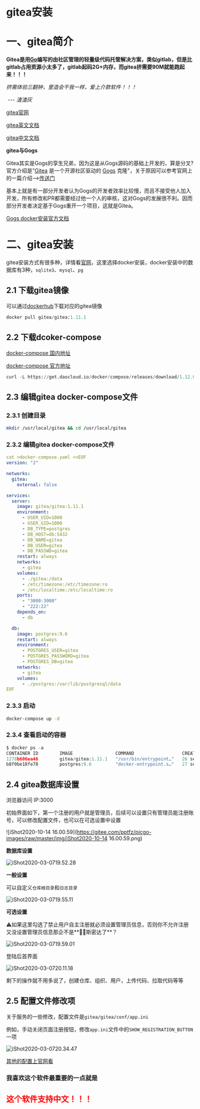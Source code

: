 # gitea安装

# 一、gitea简介

**Gitea是用[Go](https://golang.org/)编写的由社区管理的轻量级代码托管解决方案，类似gitlab，但是比gitlab占用资源小太多了，gitlab起码2G+内存，而gitea挤需要90M就能跑起来！！！**

*挤需体验三翻钟，里造会干我一样，爱上介款软件！！！*

​																						*--- 渣渣灰*

[gitea官网](https://gitea.io/en-us/)

[gitea英文文档](https://docs.gitea.io/en-us/)

[gitea中文文档](https://docs.gitea.io/zh-cn/)



**gitea与Gogs**

Gitea其实是Gogs的孪生兄弟，因为这是从Gogs源码的基础上开发的，算是分叉?官方介绍是"[Gitea](https://javajgs.com/go?url=http://www.senra.me/tag/gitea/) 是一个开源社区驱动的 [Gogs](https://javajgs.com/go?url=http://www.senra.me/tag/gogs/) 克隆"，关于原因可以参考官网上的一篇介绍——>[传送门](https://javajgs.com/go?url=https://blog.gitea.io/2016/12/welcome-to-gitea/)

基本上就是有一部分开发者认为Gogs的开发者效率比较慢，而且不接受他人加入开发，所有修改和PR都需要经过他一个人的审核，这对Gogs的发展很不利。因而部分开发者决定基于Gogs重开一个项目，这就是Gitea。



[Gogs docker安装官方文档](https://github.com/gogs/gogs/tree/main/docker)



# 二、gitea安装

gitea安装方式有很多种，详情看[官网](https://docs.gitea.io/zh-cn/)，这里选择docker安装，docker安装中的数据库有3种，``sqlite3``、``mysql``、``pg``

## 2.1 下载gitea镜像

可以通过[dockerhub](https://hub.docker.com/r/gitea/gitea/tags)下载对应的gitea镜像

```python
docker pull gitea/gitea:1.11.1
```



## 2.2 下载dcoker-compose

[docker-compose 国内地址](http://get.daocloud.io/#install-compose)

[docker-compose 官方地址](https://docs.docker.com/compose/install/)

```python
curl -L https://get.daocloud.io/docker/compose/releases/download/1.12.0/docker-compose-`uname -s`-`uname -m` > /usr/local/bin/docker-compose && chmod +x /usr/local/bin/docker-compose
```



## 2.3 编辑gitea docker-compose文件

### 2.3.1 创建目录

```sh
mkdir /usr/local/gitea && cd /usr/local/gitea
```



### 2.3.2  编辑gitea docker-compose文件

```yaml
cat >docker-compose.yaml <<EOF
version: "2"

networks:
  gitea:
    external: false

services:
  server:
    image: gitea/gitea:1.11.1
    environment:
      - USER_UID=1000
      - USER_GID=1000
      - DB_TYPE=postgres
      - DB_HOST=db:5432
      - DB_NAME=gitea
      - DB_USER=gitea
      - DB_PASSWD=gitea
    restart: always
    networks:
      - gitea
    volumes:
      - ./gitea:/data
      - /etc/timezone:/etc/timezone:ro
      - /etc/localtime:/etc/localtime:ro
    ports:
      - "3000:3000"
      - "222:22"
    depends_on:
      - db

  db:
    image: postgres:9.6
    restart: always
    environment:
      - POSTGRES_USER=gitea
      - POSTGRES_PASSWORD=gitea
      - POSTGRES_DB=gitea
    networks:
      - gitea
    volumes:
      - ./postgres:/var/lib/postgresql/data
EOF
```



### 2.3.3 启动

```sh
docker-compose up -d
```



### 2.3.4 查看启动的容器

```python
$ docker ps -a
CONTAINER ID        IMAGE                COMMAND                  CREATED             STATUS              PORTS                                         NAMES
1278b606ea46        gitea/gitea:1.11.1   "/usr/bin/entrypoint…"   26 seconds ago      Up 25 seconds       0.0.0.0:3000->3000/tcp, 0.0.0.0:222->22/tcp   gitea_server_1
b8f0be18fe78        postgres:9.6         "docker-entrypoint.s…"   27 seconds ago      Up 26 seconds       5432/tcp                                      gitea_db_1
```



## 2.4 gitea数据库设置

浏览器访问	IP:3000

初始界面如下，第一个注册的用户就是管理员，后续可以设置只有管理员能注册账号，可以修改配置文件，也可以在可选设置中设置

![iShot2020-10-14 16.00.59](https://gitee.com/pptfz/picgo-images/raw/master/img/iShot2020-10-14 16.00.59.png)



**数据库设置**

![iShot2020-03-0719.52.28](https://gitee.com/pptfz/picgo-images/raw/master/img/iShot2020-03-0719.52.28.png)

**一般设置**

可以自定义``仓库根目录``和``日志目录``

![iShot2020-03-0719.55.11](https://gitee.com/pptfz/picgo-images/raw/master/img/iShot2020-03-0719.59.01.png)



**可选设置**

⚠️如果这里勾选了禁止用户自主注册就必须设置管理员信息，否则你不允许注册又没设置管理员信息那企不是**🐔🐔斯密达了**？

![iShot2020-03-0719.59.01](https://gitee.com/pptfz/picgo-images/raw/master/img/iShot2020-03-0719.55.11.png)

登陆后首界面

![iShot2020-03-0720.11.18](https://gitee.com/pptfz/picgo-images/raw/master/img/iShot2020-03-0720.34.47.png)

剩下的操作就不用多说了，创建仓库、组织、用户，上传代码、拉取代码等等



## 2.5 配置文件修改项

关于服务的一些修改，配置文件是``gitea/gitea/conf/app.ini``

例如，手动关闭页面注册按钮，修改``app.ini``文件中的``SHOW_REGISTRATION_BUTTON``一项

![iShot2020-03-0720.34.47](https://gitee.com/pptfz/picgo-images/raw/master/img/iShot2020-03-0720.11.18.png)

[其他的配置上官网看](https://docs.gitea.io/zh-cn/config-cheat-sheet/)



<h3>我喜欢这个软件最重要的一点就是</h3><h2 style=color:red>这个软件支持中文！！！</h2>